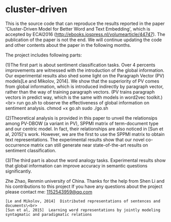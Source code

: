 # cluster-driven
  This is the source code that can reproduce the results reported in the paper 'Cluster-Driven Model for Better Word and Text Embedding', which is accepted by ECAI2016 (http://ebooks.iospress.nl/volumearticle/44747). The publication of the paper is not the end. We will continue updating the code and other contents about the paper in the following months.
  
  
  The project includes following parts:
  
  
  (1)The first part is about sentiment classification tasks. Over 4 percents improvements are witnessed with the introduction of the global information. Our experimental results also shed some light on the Paragraph Vector (PV) models[Le and Mikolov, 2014]. We show that the superiority of PV comes from global information, which is introduced indirectly by paragraph vector, rather than the way of training paragraph vectors. (PV trains paragraph vectors in predict way, which is the same with models in word2vec toolkit.)\<br>
      run go.sh to observe the effectiveness of global information on sentiment analysis.
      chmod +x go.sh
      sudo ./go.sh
  
  
  (2)Theoretical analysis is provided in this paper to unveil the relationsips among PV-DBOW (a variant in PV), SPPMI matrix of term-document type and our centric model. In fact, their relationships are also noticed in [Sun et al, 2015]'s work. However, we are the first to use the SPPMI matrix to obtain text representations. The experimental results show that our novel co-occurrence matrix can still generate near state-of-the-art results on sentiment classification.
    
    
  (3)The third part is about the word analogy tasks. Experimental results show that global information can improve accuracy in semantic questions significantly.
  
  
Zhe Zhao, Renmin university of China. 
Thanks for the help from Shen Li and his contributions to this project 
If you have any questions about the project please contact me: 1152543959@qq.com


    [Le and Mikolov, 2014]  Distributed representations of sentences and documents\<br>
    [Sun et al, 2015]  Learning word representations by jointly modeling syntagmatic and paradigmatic relations
  
